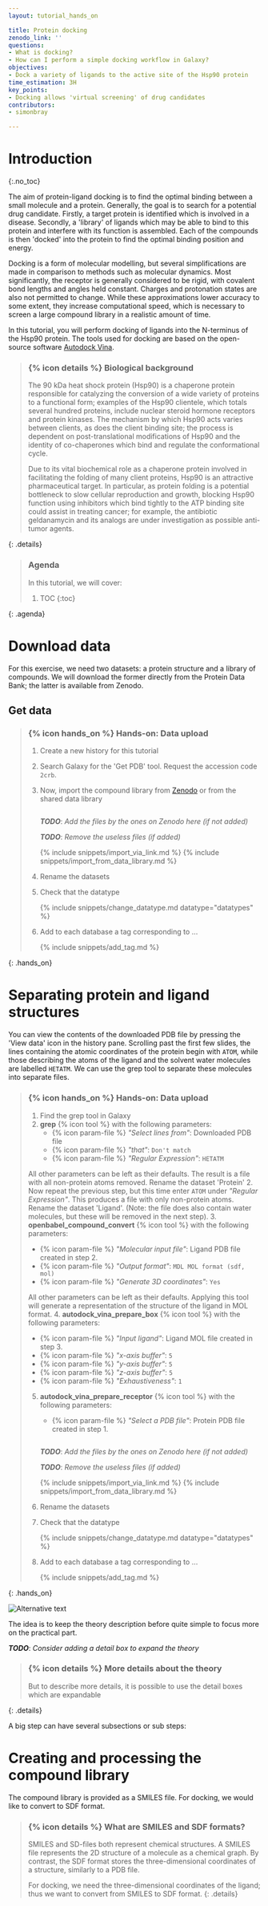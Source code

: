 ```yaml
---
layout: tutorial_hands_on

title: Protein docking
zenodo_link: ''
questions:
- What is docking?
- How can I perform a simple docking workflow in Galaxy?
objectives:
- Dock a variety of ligands to the active site of the Hsp90 protein
time_estimation: 3H
key_points:
- Docking allows 'virtual screening' of drug candidates
contributors:
- simonbray

---
```



# Introduction
{:.no_toc}

The aim of protein-ligand docking is to find the optimal binding between a small molecule and a protein. Generally, the goal is to search for a potential drug candidate. Firstly, a target protein is identified which is involved in a disease. Secondly, a 'library' of ligands which may be able to bind to this protein and interfere with its function is assembled. Each of the compounds is then 'docked' into the protein to find the optimal binding position and energy.

Docking is a form of molecular modelling, but several simplifications are made in comparison to methods such as molecular dynamics. Most significantly, the receptor is generally considered to be rigid, with covalent bond lengths and angles held constant. Charges and protonation states are also not permitted to change. While these approximations lower accuracy to some extent, they increase computational speed, which is necessary to screen a large compound library in a realistic amount of time.

In this tutorial, you will perform docking of ligands into the N-terminus of the Hsp90 protein. The tools used for docking are based on the open-source software [Autodock Vina](http://vina.scripps.edu/).

> ### {% icon details %} Biological background
>
> The 90 kDa heat shock protein (Hsp90) is a chaperone protein responsible for catalyzing the conversion of a wide variety of proteins to a functional form; examples of the Hsp90 clientele, which totals several hundred proteins, include nuclear steroid hormone receptors and protein kinases. The mechanism by which Hsp90 acts varies between clients, as does the client binding site; the process is dependent on post-translational modifications of Hsp90 and the identity of co-chaperones which bind and regulate the conformational cycle. 
>
>
> Due to its vital biochemical role as a chaperone protein involved in facilitating the folding of many client proteins, Hsp90 is an attractive pharmaceutical target. In particular, as protein folding is a potential bottleneck to slow cellular reproduction and growth, blocking Hsp90 function using inhibitors which bind tightly to the ATP binding site could assist in treating cancer; for example, the antibiotic geldanamycin and its analogs are under investigation as possible anti-tumor agents. 
>
{: .details}



> ### Agenda
>
> In this tutorial, we will cover:
>
> 1. TOC
> {:toc}
>
{: .agenda}

# Download data

For this exercise, we need two datasets: a protein structure and a library of compounds. We will download the former directly from the Protein Data Bank; the latter is available from Zenodo.

## Get data

> ### {% icon hands_on %} Hands-on: Data upload
>
> 1. Create a new history for this tutorial
> 2. Search Galaxy for the 'Get PDB' tool. Request the accession code ```2crb```.
> 2. Now, import the compound library from [Zenodo]() or from the shared data library
>
>    ```
>    
>    ```
>    ***TODO***: *Add the files by the ones on Zenodo here (if not added)*
>
>    ***TODO***: *Remove the useless files (if added)*
>
>    {% include snippets/import_via_link.md %}
>    {% include snippets/import_from_data_library.md %}
>
> 3. Rename the datasets
> 4. Check that the datatype
>
>    {% include snippets/change_datatype.md datatype="datatypes" %}
>
> 5. Add to each database a tag corresponding to ...
>
>    {% include snippets/add_tag.md %}
>
{: .hands_on}

# Separating protein and ligand structures

You can view the contents of the downloaded PDB file by pressing the 'View data' icon in the history pane. Scrolling past the first few slides, the lines containing the atomic coordinates of the protein begin with ```ATOM```, while those describing the atoms of the ligand and the solvent water molecules are labelled ```HETATM```. We can use the grep tool to separate these molecules into separate files.

> ### {% icon hands_on %} Hands-on: Data upload
>
> 1. Find the grep tool in Galaxy
> 2. **grep** {% icon tool %} with the following parameters:
>    - {% icon param-file %} *"Select lines from"*: Downloaded PDB file
>    - {% icon param-file %} *"that"*: `Don't match`
>    - {% icon param-file %} *"Regular Expression"*: `HETATM`
>
>   All other parameters can be left as their defaults. The result is a file with all non-protein atoms removed. Rename the dataset 'Protein'
> 2. Now repeat the previous step, but this time enter `ATOM` under *"Regular Expression"*. This produces a file with only non-protein atoms. Rename the dataset 'Ligand'. (Note: the file does also contain water molecules, but these will be removed in the next step).
> 3. **openbabel_compound_convert** {% icon tool %} with the following parameters:
>    - {% icon param-file %} *"Molecular input file"*: Ligand PDB file created in step 2.
>    - {% icon param-file %} *"Output format"*: `MDL MOL format (sdf, mol)`
>    - {% icon param-file %} *"Generate 3D coordinates"*: `Yes`
>
>   All other parameters can be left as their defaults. Applying this tool will generate a representation of the structure of the ligand in MOL format.
> 4. **autodock_vina_prepare_box** {% icon tool %} with the following parameters:
>    - {% icon param-file %} *"Input ligand"*: Ligand MOL file created in step 3.
>    - {% icon param-file %} *"x-axis buffer"*: `5`
>    - {% icon param-file %} *"y-axis buffer"*: `5`
>    - {% icon param-file %} *"z-axis buffer"*: `5`
>    - {% icon param-file %} *"Exhaustiveness"*: `1`
> 5. **autodock_vina_prepare_receptor** {% icon tool %} with the following parameters:
>    - {% icon param-file %} *"Select a PDB file"*: Protein PDB file created in step 1.
>    ```
>    
>    ```
>    ***TODO***: *Add the files by the ones on Zenodo here (if not added)*
>
>    ***TODO***: *Remove the useless files (if added)*
>
>    {% include snippets/import_via_link.md %}
>    {% include snippets/import_from_data_library.md %}
>
> 3. Rename the datasets
> 4. Check that the datatype
>
>    {% include snippets/change_datatype.md datatype="datatypes" %}
>
> 5. Add to each database a tag corresponding to ...
>
>    {% include snippets/add_tag.md %}
>
{: .hands_on}

![Alternative text](../../images/image_name "Legend of the image")

The idea is to keep the theory description before quite simple to focus more on the practical part.



***TODO***: *Consider adding a detail box to expand the theory*

> ### {% icon details %} More details about the theory
>
> But to describe more details, it is possible to use the detail boxes which are expandable
>
{: .details}

A big step can have several subsections or sub steps:

# Creating and processing the compound library

The compound library is provided as a SMILES file. For docking, we would like to convert to SDF format.

> ### {% icon details %} What are SMILES and SDF formats?
>
> SMILES and SD-files both represent chemical structures. A SMILES file represents the 2D structure of a molecule as a chemical graph. By contrast, the SDF format stores the three-dimensional coordinates of a structure, similarly to a PDB file.
>
> For docking, we need the three-dimensional coordinates of the ligand; thus we want to convert from SMILES to SDF format.
{: .details}

